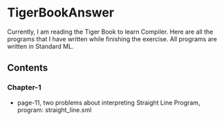 # TigerBookAnswer
Currently, I am reading the Tiger Book to learn Compiler. Here are all the programs that I have written while finishing the exercise. All programs are written in Standard ML.

## Contents
### Chapter-1
- page-11, two problems about interpreting Straight Line Program, program: straight_line.sml

 

